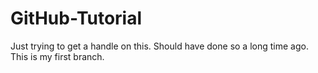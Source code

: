 # GitHub-Tutorial
Just trying to get a handle on this. Should have done so a long time ago.
This is my first branch.

